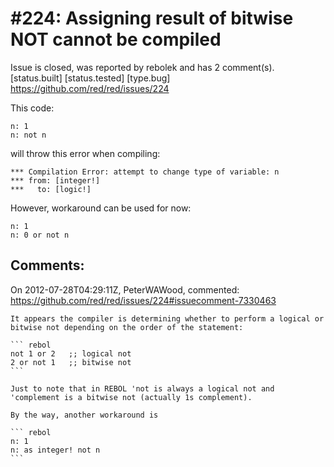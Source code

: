 
#224: Assigning result of bitwise NOT cannot be compiled
================================================================================
Issue is closed, was reported by rebolek and has 2 comment(s).
[status.built] [status.tested] [type.bug]
<https://github.com/red/red/issues/224>

This code:

```
n: 1
n: not n
```

will throw this error when compiling:

```
*** Compilation Error: attempt to change type of variable: n
*** from: [integer!]
***   to: [logic!]
```

However, workaround can be used for now:

```
n: 1
n: 0 or not n
```



Comments:
--------------------------------------------------------------------------------

On 2012-07-28T04:29:11Z, PeterWAWood, commented:
<https://github.com/red/red/issues/224#issuecomment-7330463>

    It appears the compiler is determining whether to perform a logical or bitwise not depending on the order of the statement:
    
    ``` rebol
    not 1 or 2   ;; logical not
    2 or not 1   ;; bitwise not
    ```
    
    Just to note that in REBOL 'not is always a logical not and 'complement is a bitwise not (actually 1s complement).
    
    By the way, another workaround is 
    
    ``` rebol
    n: 1 
    n: as integer! not n
    ```

